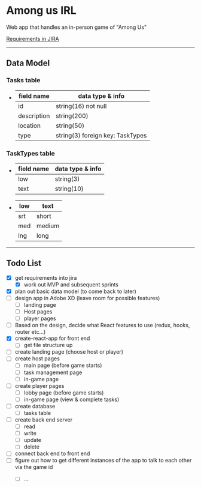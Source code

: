 # Among us IRL <!-- omit in toc -->
Web app that handles an in-person game of "Among Us"

[Requirements in JIRA](https://jared-tanner.atlassian.net/secure/RapidBoard.jspa?rapidView=2&view=planning.nodetail&selectedIssue=AUI-20&epics=visible&issueLimit=100)


---
## Data Model
### Tasks table
- 
  | field name  | data type & info                 |
  | ----------- | -------------------------------- |
  | id          | string(16) not null              |
  | description | string(200)                      |
  | location    | string(50)                       |
  | type        | string(3) foreign key: TaskTypes |

### TaskTypes table
- 
  | field name | data type & info |
  | ---------- | ---------------- |
  | low        | string(3)        |
  | text       | string(10)       |
- 
  | low | text   |
  | --- | ------ |
  | srt | short  |
  | med | medium |
  | lng | long   |

---
## Todo List
- [x] get requirements into jira
  - [x] work out MVP and subsequent sprints
- [x] plan out basic data model (to come back to later)
- [ ] design app in Adobe XD (leave room for possible features)
  - [ ] landing page
  - [ ] Host pages
  - [ ] player pages
- [ ] Based on the design, decide what React features to use (redux, hooks, router etc...)
- [x] create-react-app for front end
  - [ ] get file structure up
- [ ] create landing page (choose host or player)
- [ ] create host pages
  - [ ] main page (before game starts)
  - [ ] task management page
  - [ ] in-game page
- [ ] create player pages
  - [ ] lobby page (before game starts)
  - [ ] in-game page (view & complete tasks)
- [ ] create database
  - [ ] tasks table
- [ ] create back end server
  - [ ] read
  - [ ] write
  - [ ] update
  - [ ] delete
- [ ] connect back end to front end
- [ ] figure out how to get different instances of the app to talk to each other via the game id
  - [ ] ...



